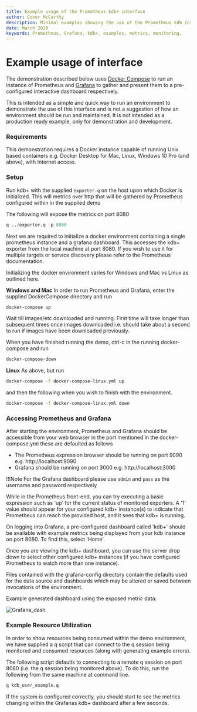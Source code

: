 ```yaml
---
title: Example usage of the Prometheus kdb+ interface
author: Conor McCarthy
description: Minimal examples showing the use of the Prometheus kdb interface
date: March 2020
keywords: Prometheus, Grafana, kdb+, examples, metrics, monitoring, 
---
```

# <i class="fa fa-share-alt"></i> Example usage of interface

The demonstration described below uses [Docker Compose](https://docs.docker.com/compose/install/) to run an instance of Prometheus and [Grafana](https://grafana.com/) to gather and present them to a pre-configured interactive dashboard respectively.

This is intended as a simple and quick way to run an environment to demonstrate the use of this interface and is not a suggestion of how an environment should be run and maintained. It is not intended as a production ready example, only for demonstration and development.

### Requirements

This demonstration requires a Docker instance capable of running Unix based containers e.g. Docker Desktop for Mac, Linux, Windows 10 Pro (and above), with Internet access.

### Setup

Run kdb+ with the supplied `exporter.q` on the host upon which Docker is initialized. This will metrics over http that will be gathered by Prometheus configured within in the supplied demo

The following will expose the metrics on port 8080

```q
q ../exporter.q -p 8080
```

Next we are required to initialize a docker environment containing a single prometheus instance and a grafana dashboard. This accesses the kdb+ exporter from the local machine at port 8080. If you wish to use it for multiple targets or service discovery please refer to the Prometheus documentation.

Initializing the docker environment varies for Windows and Mac vs Linux as outlined here.

**Windows and Mac**
In order to run Prometheus and Grafana, enter the supplied DockerCompose directory and run

```bash
docker-compose up
```

Wait till images/etc downloaded and running. First time will take longer than subsequent times once images downloaded i.e. should take about a second to run if images have been downloaded previously.

When you have finished running the demo, ctrl-c in the running docker-compose and run

```bash
docker-compose-down
```

**Linux**
As above, but run

```bash
docker-compose -f docker-compose-linux.yml up
```

and then the following when you wish to finish with the environment.

```bash
docker-compose -f docker-compose-linux.yml down
```

### Accessing Prometheus and Grafana

After starting the environment, Prometheus and Grafana should be accessible from your web browser in the port mentioned in the docker-compose.yml these are defaulted as follows

- The Prometheus expression browser should be running on port 9090 e.g. http://localhost:9090
- Grafana should be running on port 3000 e.g. http://localhost:3000

!!!Note
        For the Grafana dashboard please use `admin` and `pass` as the username and password respectively

While in the Prometheus front-end, you can try executing a basic expression such as 'up' for the current status of monitored exporters. A '1' value should appear for your configured kdb+ instance(s) to indicate that Prometheus can reach the provided host, and it sees that kdb+ is running.

On logging into Grafana, a pre-configured dashboard called 'kdb+' should be available with example metrics being displayed from your kdb instance on port 8080. To find this, select 'Home'.

Once you are viewing the kdb+ dashboard, you can use the server drop down to select other configured kdb+ instances (if you have configured Prometheus to watch more than one instance).

Files contained with the grafana-config directory contain the defaults used for the data source and dashboards which may be altered or saved between invocations of the environment.

Example generated dashboard using the exposed metric data:

![Grafana_dash](../../img/grafana_kdb_example.png)

### Example Resource Utilization

In order to show resources being consumed within the demo environment, we have supplied a q script that can connect to the q session being monitored and consumed resources (along with generating example errors).

The following script defaults to connecting to a remote q session on port 8080 (i.e. the q session being monitored above). To do this, run the following from the same machine at command line.

```bash
q kdb_user_example.q
```

If the system is configured correctly, you should start to see the metrics changing within the Grafanas kdb+ dashboard after a few seconds.

